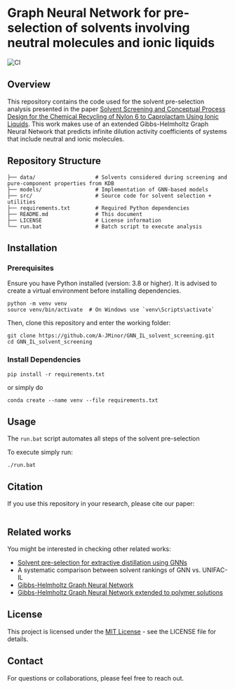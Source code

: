 # Graph Neural Network for pre-selection of solvents involving neutral molecules and ionic liquids

![CI](https://github.com/A-JMinor/GNN_IL_solvent_screening/actions/workflows/main.yml/badge.svg)


## Overview

This repository contains the code used for the solvent pre-selection analysis presented in the paper [Solvent Screening and Conceptual Process Design for the Chemical Recycling of Nylon 6 to Caprolactam Using Ionic Liquids](). This work makes use of an extended Gibbs-Helmholtz Graph Neural Network that predicts infinite dilution activity coefficients of systems that include neutral and ionic molecules.

## Repository Structure

```
├── data/                   # Solvents considered during screening and pure-component properties from KDB
├── models/                 # Implementation of GNN-based models
├── src/                    # Source code for solvent selection + utilities
├── requirements.txt        # Required Python dependencies
├── README.md               # This document
├── LICENSE                 # License information
└── run.bat                 # Batch script to execute analysis
```

## Installation

### Prerequisites

Ensure you have Python installed (version: 3.8 or higher). It is advised to create a virtual environment before installing dependencies.

```
python -m venv venv
source venv/bin/activate  # On Windows use `venv\Scripts\activate`
```

Then, clone this repository and enter the working folder:

```
git clone https://github.com/A-JMinor/GNN_IL_solvent_screening.git
cd GNN_IL_solvent_screening
```

### Install Dependencies

```
pip install -r requirements.txt
```

or simply do

```
conda create --name venv --file requirements.txt
```

## Usage

The `run.bat` script automates all steps of the solvent pre-selection

To execute simply run:

```
./run.bat
```

## Citation

If you use this repository in your research, please cite our paper:

```

```

## Related works

You might be interested in checking other related works:
- [Solvent pre-selection for extractive distillation using GNNs](https://doi.org/10.1016/B978-0-443-15274-0.50324-3)
- A systematic comparison between solvent rankings of GNN vs. UNIFAC-IL
- [Gibbs-Helmholtz Graph Neural Network](https://doi.org/10.1039/D2DD00142J)
- [Gibbs-Helmholtz Graph Neural Network extended to polymer solutions](https://doi.org/10.1021/acs.jpca.3c05892)



## License

This project is licensed under the [MIT License](https://github.com/A-JMinor/GNN_IL_solvent_screening/blob/main/LICENSE) - see the LICENSE file for details.

## Contact

For questions or collaborations, please feel free to reach out.